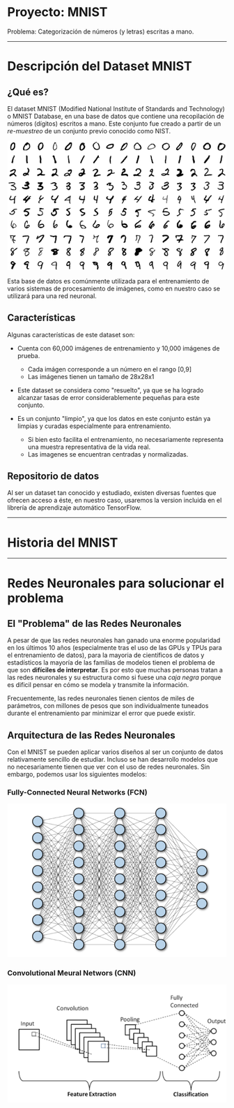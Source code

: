 # Proyecto: MNIST

Problema: Categorización de números (y letras) escritas a mano.

---
# Descripción del Dataset MNIST

## ¿Qué es?

El dataset MNIST (Modified National Institute of Standards and Technology) o MNIST Database, en una base de datos que contiene una recopilación de números (dígitos) escritos a mano. Este conjunto fue creado a partir de un *re-muestreo* de un conjunto previo conocido como NIST.

![Ejemplos de numeros en el dataset MNIST](./img/mnist_sample.png)

Esta base de datos es comúnmente utilizada para el entrenamiento de varios sistemas de procesamiento de imágenes, como en nuestro caso se utilizará para una red neuronal.

## Características

Algunas características de este dataset son:

* Cuenta con 60,000 imágenes de entrenamiento y 10,000 imágenes de prueba. 
    * Cada imágen corresponde a un número en el rango [0,9]
    * Las imágenes tienen un tamaño de 28x28x1

* Este dataset se considera como "resuelto", ya que se ha logrado alcanzar tasas de error considerablemente pequeñas para este conjunto.
* Es un conjunto "limpio", ya que los datos en este conjunto están ya limpias y curadas especialmente para entrenamiento.
    * Si bien esto facilita el entrenamiento, no necesariamente representa una muestra representativa de la vida real.
    * Las imagenes se encuentran centradas y normalizadas.

## Repositorio de datos

Al ser un dataset tan conocido y estudiado, existen diversas fuentes que ofrecen acceso a éste, en nuestro caso, usaremos la version incluida en el librería de aprendizaje automático TensorFlow.

---
# Historia del MNIST


---
# Redes Neuronales para solucionar el problema

## El "Problema" de las Redes Neuronales

A pesar de que las redes neuronales han ganado una enorme popularidad en los últimos 10 años (especialmente tras el uso de las GPUs y TPUs para el entrenamiento de datos), para la mayoria de 
científicos de datos y estadísticos la mayoría de las familias de modelos tienen el problema de que son **difíciles de interpretar**. Es por esto que muchas personas tratan a las redes neuronales y su estructura como si fuese una *caja negra* porque es dificil pensar en cómo se modela y transmite la información.

Frecuentemente, las redes neuronales tienen cientos de miles de parámetros, con millones de pesos que son individualmente tuneados durante el entrenamiento par minimizar el error que puede existir.

## Arquitectura de las Redes Neuronales

Con el MNIST se pueden aplicar varios diseños al ser un conjunto de datos relativamente sencillo de estudiar. Incluso se han desarrollo modelos que no necesariamente tienen que ver con el uso de redes neuronales. Sin embargo, podemos usar los siguientes modelos:

### Fully-Connected Neural Networks (FCN)
![FCN](./img/fcn.png)

### Convolutional Meural Networs (CNN)
![CNN](./img/cnn.png)